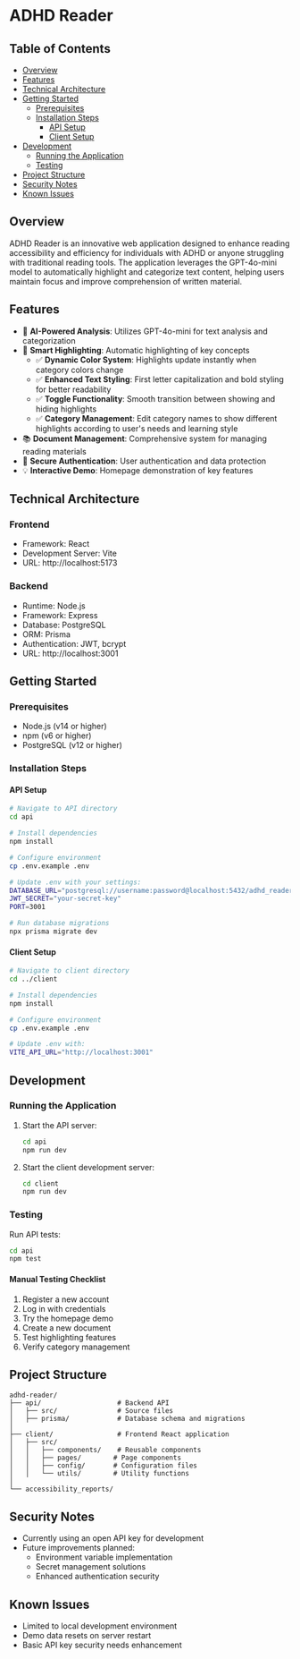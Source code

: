 # ADHD Reader

## Table of Contents
- [Overview](#overview)
- [Features](#features)
- [Technical Architecture](#technical-architecture)
- [Getting Started](#getting-started)
  - [Prerequisites](#prerequisites)
  - [Installation Steps](#installation-steps)
    - [API Setup](#api-setup)
    - [Client Setup](#client-setup)
- [Development](#development)
  - [Running the Application](#running-the-application)
  - [Testing](#testing)
- [Project Structure](#project-structure)
- [Security Notes](#security-notes)
- [Known Issues](#known-issues)

## Overview
ADHD Reader is an innovative web application designed to enhance reading accessibility and efficiency for individuals with ADHD or anyone struggling with traditional reading tools. The application leverages the GPT-4o-mini model to automatically highlight and categorize text content, helping users maintain focus and improve comprehension of written material.

## Features
- 🤖 **AI-Powered Analysis**: Utilizes GPT-4o-mini for text analysis and categorization
- 🎨 **Smart Highlighting**: Automatic highlighting of key concepts
  - ✅ **Dynamic Color System**: Highlights update instantly when category colors change
  - ✅ **Enhanced Text Styling**: First letter capitalization and bold styling for better readability
  - ✅ **Toggle Functionality**: Smooth transition between showing and hiding highlights
  - ✅ **Category Management**: Edit category names to show different highlights according to user's needs and learning style
- 📚 **Document Management**: Comprehensive system for managing reading materials
- 🔐 **Secure Authentication**: User authentication and data protection
- 💡 **Interactive Demo**: Homepage demonstration of key features

## Technical Architecture
### Frontend
- Framework: React
- Development Server: Vite
- URL: http://localhost:5173

### Backend
- Runtime: Node.js
- Framework: Express
- Database: PostgreSQL
- ORM: Prisma
- Authentication: JWT, bcrypt
- URL: http://localhost:3001

## Getting Started

### Prerequisites
- Node.js (v14 or higher)
- npm (v6 or higher)
- PostgreSQL (v12 or higher)

### Installation Steps

#### API Setup
```bash
# Navigate to API directory
cd api

# Install dependencies
npm install

# Configure environment
cp .env.example .env

# Update .env with your settings:
DATABASE_URL="postgresql://username:password@localhost:5432/adhd_reader"
JWT_SECRET="your-secret-key"
PORT=3001

# Run database migrations
npx prisma migrate dev
```

#### Client Setup
```bash
# Navigate to client directory
cd ../client

# Install dependencies
npm install

# Configure environment
cp .env.example .env

# Update .env with:
VITE_API_URL="http://localhost:3001"
```

## Development

### Running the Application
1. Start the API server:
   ```bash
   cd api
   npm run dev
   ```

2. Start the client development server:
   ```bash
   cd client
   npm run dev
   ```

### Testing
Run API tests:
```bash
cd api
npm test
```

#### Manual Testing Checklist
1. Register a new account
2. Log in with credentials
3. Try the homepage demo
4. Create a new document
5. Test highlighting features
6. Verify category management

## Project Structure
```
adhd-reader/
├── api/                   # Backend API
│   ├── src/               # Source files
│   ├── prisma/            # Database schema and migrations
│ 
├── client/                # Frontend React application
│   ├── src/
│   │   ├── components/    # Reusable components
│   │   ├── pages/        # Page components
│   │   ├── config/       # Configuration files
│   │   └── utils/        # Utility functions
│ 
└── accessibility_reports/
```

## Security Notes
- Currently using an open API key for development
- Future improvements planned:
  - Environment variable implementation
  - Secret management solutions
  - Enhanced authentication security

## Known Issues
- Limited to local development environment
- Demo data resets on server restart
- Basic API key security needs enhancement
